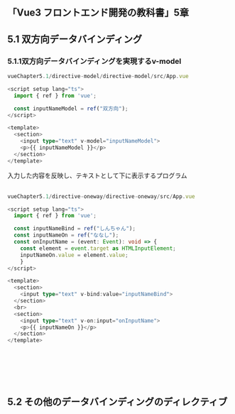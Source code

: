 ## 「Vue3 フロントエンド開発の教科書」5章  
## 5.1 双方向データバインディング
### 5.1.1双方向データバインディングを実現するv-model
```ts
vueChapter5.1/directive-model/directive-model/src/App.vue

<script setup lang="ts">
  import { ref } from 'vue';

  const inputNameModel = ref("双方向");
</script>

<template>
  <section>
    <input type="text" v-model="inputNameModel">
    <p>{{ inputNameModel }}</p>
  </section>
</template>
```
入力した内容を反映し、テキストとして下に表示するプログラム  
<br>

```ts
vueChapter5.1/directive-oneway/directive-oneway/src/App.vue

<script setup lang="ts">
  import { ref } from 'vue';

  const inputNameBind = ref("しんちゃん");
  const inputNameOn = ref("ななし");
  const onInputName = (event: Event): void => {
    const element = event.target as HTMLInputElement;
    inputNameOn.value = element.value;
    }
</script>

<template>
  <section>
    <input type="text" v-bind:value="inputNameBind">
  </section>
  <br>
  <section>
    <input type="text" v-on:input="onInputName">
    <p>{{ inputNameOn }}</p>
  </section>
</template>
```

```ts
```

```ts
```

```ts
```

```ts
```

```ts
```

```ts
```

## 5.2 その他のデータバインディングのディレクティブ
```ts
```